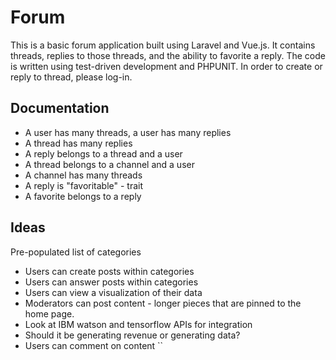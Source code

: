 # Forum

This is a basic forum application built using Laravel and Vue.js. It contains threads, replies to those threads, and the ability to favorite a reply. The code is written using test-driven development and PHPUNIT. In order to create or reply to thread, please log-in.

## Documentation
* A user has many threads, a user has many replies
* A thread has many replies 
* A reply belongs to a thread and a user 
* A thread belongs to a channel and a user  
* A channel has many threads 
* A reply is "favoritable" - trait 
* A favorite belongs to a reply 

## Ideas 
Pre-populated list of categories 
* Users can create posts within categories 
* Users can answer posts within categories 
* Users can view a visualization of their data 
* Moderators can post content - longer pieces that are pinned to the home page. 
* Look at IBM watson and tensorflow APIs for integration 
* Should it be generating revenue or generating data? 
* Users can comment on content
``
